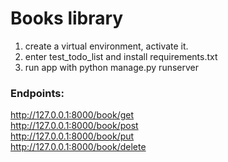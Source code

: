 # Books library
 
1. create a virtual environment, activate it.
2. enter test_todo_list and install requirements.txt
3. run app with python manage.py runserver

### Endpoints:
http://127.0.0.1:8000/book/get <br>
http://127.0.0.1:8000/book/post <br>
http://127.0.0.1:8000/book/put <br>
http://127.0.0.1:8000/book/delete 

